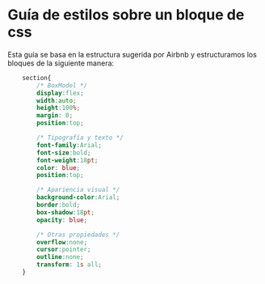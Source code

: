 # Guía de estilos sobre un bloque de css

Esta guía se basa en la estructura sugerida por Airbnb y estructuramos
los bloques de la siguiente manera:

```css
    section{
        /* BoxModel */
        display:flex;
        width:auto;
        height:100%;
        margin: 0;
        position:top;

        /* Tipografía y texto */
        font-family:Arial;
        font-size:bold;
        font-weight:18pt;
        color: blue;
        position:top;

        /* Apariencia visual */
        background-color:Arial;
        border:bold;
        box-shadow:18pt;
        opacity: blue;

        /* Otras propiedades */
        overflow:none;
        cursor:pointer;
        outline:none;
        transform: 1s all;
    }
```
